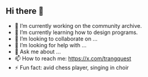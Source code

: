 ## Hi there 👋

- 🔭 I’m currently working on the community archive.
- 🌱 I’m currently learning how to design programs.
- 👯 I’m looking to collaborate on ...
- 🤔 I’m looking for help with ...
- 💬 Ask me about ...
- 📫 How to reach me: https://x.com/trangquest
- ⚡ Fun fact: avid chess player, singing in choir

